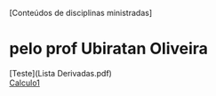 [Conteúdos de disciplinas ministradas]
# pelo prof Ubiratan Oliveira
[Teste](Lista Derivadas.pdf)  
[Calculo1](Calculo1.md)
